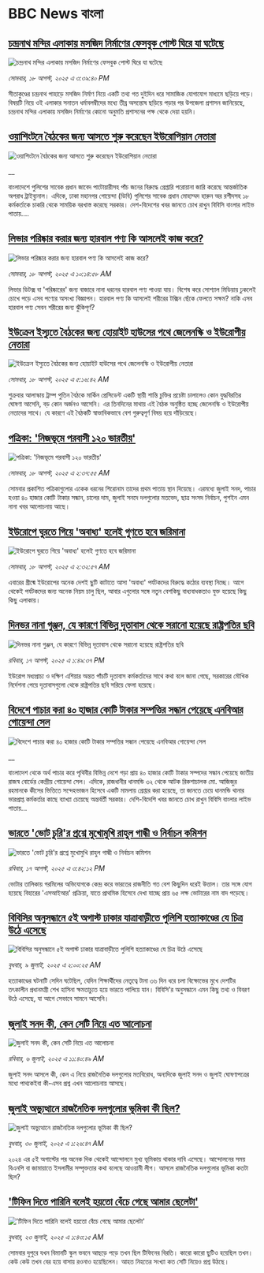 # BBC News বাংলা## [চন্দ্রনাথ মন্দির এলাকায় মসজিদ নির্মাণের ফেসবুক পোস্ট ঘিরে যা ঘটেছে](https://www.bbc.com/bengali/articles/c4gqrvr4dqyo?at_medium=RSS&at_campaign=rss?at_campaign=githubrss)![চন্দ্রনাথ মন্দির এলাকায় মসজিদ নির্মাণের ফেসবুক পোস্ট ঘিরে যা ঘটেছে](https://ichef.bbci.co.uk/ace/ws/240/cpsprodpb/0a51/live/85c59690-7c42-11f0-ab3e-bd52082cd0ae.jpg)_সোমবার, ১৮ আগস্ট, ২০২৫ এ ৩:৩৯:৪০ PM_সীতাকুণ্ডের চন্দ্রনাথ পাহাড়ে মসজিদ নির্মাণ নিয়ে একটি তথ্য গত দুইদিন ধরে সামাজিক যোগাযোগ মাধ্যমে ছড়িয়ে পড়ে। বিষয়টি নিয়ে ওই এলাকার সনাতন ধর্মাবলম্বীদের মধ্যে তীব্র অসন্তোষ ছড়িয়ে পড়ার পর উপজেলা প্রশাসন জানিয়েছে, চন্দ্রনাথ মন্দির এলাকায় মসজিদ নির্মাণের কোনো অনুমতি প্রশাসনের পক্ষ থেকে দেয়া হয়নি।## [ওয়াশিংটনে বৈঠকের জন্য আসতে শুরু করেছেন ইউরোপিয়ান নেতারা](https://www.bbc.co.uk/bengali/live/cgr9dd4zy2xt?at_medium=RSS&at_campaign=rss?at_campaign=githubrss)![ওয়াশিংটনে বৈঠকের জন্য আসতে শুরু করেছেন ইউরোপিয়ান নেতারা](https://ichef.bbci.co.uk/ace/standard/240/cpsprodpb/61dd/live/b1ef9ce0-7c4a-11f0-ab3e-bd52082cd0ae.jpg)__বাংলাদেশে পুলিশের সাবেক প্রধান জাবেদ পাটোয়ারীসহ পাঁচ জনের বিরুদ্ধে গ্রেপ্তারি পরোয়ানা জারি করেছে আন্তর্জাতিক অপরাধ ট্রাইব্যুনাল। এদিকে, ঢাকা মহানগর গোয়েন্দা (ডিবি) পুলিশের সাবেক প্রধান মোহাম্মদ হারুন অর রশীদসহ ১৮ কর্মকর্তাকে চাকরি থেকে সাময়িক বরখাস্ত করেছে সরকার। দেশ-বিদেশের খবর জানতে চোখ রাখুন বিবিসি বাংলার লাইভ পাতায়....## [লিভার পরিষ্কার করার জন্য হারবাল পণ্য কি আসলেই কাজ করে?](https://www.bbc.com/bengali/articles/c93dqkeqwzyo?at_medium=RSS&at_campaign=rss?at_campaign=githubrss)![লিভার পরিষ্কার করার জন্য হারবাল পণ্য কি আসলেই কাজ করে?](https://ichef.bbci.co.uk/ace/ws/240/cpsprodpb/2c5b/live/0b601110-6f99-11f0-af20-030418be2ca5.jpg)_সোমবার, ১৮ আগস্ট, ২০২৫ এ ১০:১৪:৫৮ AM_লিভার ডিটক্স বা 'পরিষ্কারের' জন্য বাজারে নানা ধরনের হারবাল পণ্য পাওয়া যায়। বিশেষ করে সোশ্যাল মিডিয়ায় ঢুকলেই চোখে পড়ে এসব পণ্যের অসংখ্য বিজ্ঞাপন। হারবাল পণ্য কি আসলেই শরীরের টক্সিন ছেঁকে ফেলতে সক্ষম? নাকি এসব হারবাল পণ্য সেবন শরীরের জন্য ঝুঁকিপূর্ণ?## [ইউক্রেন ইস্যুতে বৈঠকের জন্য হোয়াইট হাউসের পথে জেলেনস্কি ও ইউরোপীয় নেতারা](https://www.bbc.com/bengali/articles/c24zg62d140o?at_medium=RSS&at_campaign=rss?at_campaign=githubrss)![ইউক্রেন ইস্যুতে বৈঠকের জন্য হোয়াইট হাউসের পথে জেলেনস্কি ও ইউরোপীয় নেতারা](https://ichef.bbci.co.uk/ace/ws/240/cpsprodpb/ef00/live/91a133f0-7bea-11f0-a34f-318be3fb0481.jpg)_সোমবার, ১৮ আগস্ট, ২০২৫ এ ৫:১৬:৪২ AM_শুক্রবার আলাস্কায় ট্রাম্প পুতিন বৈঠকে মার্কিন প্রেসিডেন্ট একটি স্থায়ী শান্তি চুক্তির প্রচেষ্টা চালালেও কোন যুদ্ধবিরতির ঘোষণা আসেনি, বড় কোন অর্জনও আসেনি। এর তিনদিনের মাথায় এই বৈঠক অনুষ্ঠিত হচ্ছে জেলেনস্কি ও ইউরোপীয় নেতাদের সাথে। যে কারণে এই বৈঠকটি স্বাভাবিকভাবে বেশ গুরুত্বপূর্ণ বিষয় হয়ে দাঁড়িয়েছে।## [পত্রিকা: 'নিজভূমে পরবাসী ১২০ ভারতীয়'](https://www.bbc.com/bengali/articles/cx23p7lr0xvo?at_medium=RSS&at_campaign=rss?at_campaign=githubrss)![পত্রিকা: 'নিজভূমে পরবাসী ১২০ ভারতীয়'](https://ichef.bbci.co.uk/ace/ws/240/cpsprodpb/2469/live/b0b771d0-7bd8-11f0-a34f-318be3fb0481.jpg)_সোমবার, ১৮ আগস্ট, ২০২৫ এ ২:৩৭:৫৫ AM_সোমবার প্রকাশিত পত্রিকাগুলোর একেক ধরনের শিরোনাম তাদের প্রথম পাতায় স্থান দিয়েছে। এরমধ্যে জুলাই সনদ, পাচার হওয়া ৪০ হাজার কোটি টাকার সন্ধান, চালের দাম, জুলাই সনদে দলগুলোর মতভেদ, ছাত্র সংসদ নির্বাচন, পুশইন এমন নানা খবর আলোচনায় আছে।## [ইউরোপে ঘুরতে গিয়ে 'অবাধ্য' হলেই গুণতে হবে জরিমানা](https://www.bbc.com/bengali/articles/ckgl691x5wno?at_medium=RSS&at_campaign=rss?at_campaign=githubrss)![ইউরোপে ঘুরতে গিয়ে 'অবাধ্য' হলেই গুণতে হবে জরিমানা](https://ichef.bbci.co.uk/ace/ws/240/cpsprodpb/3706/live/f4628c90-752e-11f0-a975-cb151ca452f4.jpg)_সোমবার, ১৮ আগস্ট, ২০২৫ এ ২:৩২:৫৭ AM_এবারের গ্রীষ্মে ইউরোপের অনেক দেশই ছুটি কাটাতে আসা 'অবাধ্য' পর্যটকদের বিরুদ্ধে কঠোর ব্যবস্থা নিচ্ছে। আগে থেকেই পর্যটকদের জন্য অনেক নিয়ম চালু ছিল, আবার এগুলোর সঙ্গে নতুন বেশকিছু বাধ্যবাধকতাও যুক্ত হয়েছে কিছু কিছু এলাকায়।## [দিনভর নানা গুঞ্জন, যে কারণে বিভিন্ন দূতাবাস থেকে সরানো হয়েছে রাষ্ট্রপতির ছবি](https://www.bbc.com/bengali/articles/c30z1dn4zmeo?at_medium=RSS&at_campaign=rss?at_campaign=githubrss)![দিনভর নানা গুঞ্জন, যে কারণে বিভিন্ন দূতাবাস থেকে সরানো হয়েছে রাষ্ট্রপতির ছবি](https://ichef.bbci.co.uk/ace/ws/240/cpsprodpb/c402/live/32c60240-7b6b-11f0-b2ec-b38d79e26356.jpg)_রবিবার, ১৭ আগস্ট, ২০২৫ এ ১:৪৯:৩৭ PM_ইউরোপ মধ্যপ্রাচ্য ও দক্ষিণ এশিয়ার অন্তত পাঁচটি দূতাবাস কর্মকর্তাদের সাথে কথা বলে জানা গেছে, সরকারের মৌখিক নির্দেশনা পেয়ে দূতাবাসগুলো থেকে রাষ্ট্রপতির ছবি সরিয়ে ফেলা হয়েছে।## [বিদেশে পাচার করা ৪০ হাজার কোটি টাকার সম্পত্তির সন্ধান পেয়েছে এনবিআর গোয়েন্দা সেল](https://www.bbc.co.uk/bengali/live/c206k033x8et?at_medium=RSS&at_campaign=rss?at_campaign=githubrss)![বিদেশে পাচার করা ৪০ হাজার কোটি টাকার সম্পত্তির সন্ধান পেয়েছে এনবিআর গোয়েন্দা সেল](https://ichef.bbci.co.uk/ace/standard/240/cpsprodpb/1871/live/6c543160-7b81-11f0-a34f-318be3fb0481.jpg)__বাংলাদেশ থেকে অর্থ পাচার করে পৃথিবীর বিভিন্ন দেশে গড়া প্রায় ৪০ হাজার কোটি টাকার সম্পদের সন্ধান পেয়েছে জাতীয় রাজস্ব বোর্ডের কেন্দ্রীয় গোয়েন্দা সেল। এদিকে, রাজধানীর ধানমন্ডি ৩২ থেকে আটক রিকশাচালক মো. আজিজুর রহমানকে কীসের ভিত্তিতে সন্দেহভাজন হিসেবে একটি মামলায় গ্রেপ্তার করা হয়েছে, তা জানতে চেয়ে ধানমন্ডি থানার ভারপ্রাপ্ত কর্মকর্তার কাছে ব্যাখ্যা চেয়েছে অন্তর্বর্তী সরকার। দেশি-বিদেশি খবর জানতে চোখ রাখুন বিবিসি বাংলার লাইভ পাতায়...## [ভারতে 'ভোট চুরি'র প্রশ্নে মুখোমুখি রাহুল গান্ধী ও নির্বাচন কমিশন](https://www.bbc.com/bengali/articles/cvgpn40k0kko?at_medium=RSS&at_campaign=rss?at_campaign=githubrss)![ভারতে 'ভোট চুরি'র প্রশ্নে মুখোমুখি রাহুল গান্ধী ও নির্বাচন কমিশন](https://ichef.bbci.co.uk/ace/ws/240/cpsprodpb/4fae/live/6218aab0-7b71-11f0-ab3e-bd52082cd0ae.png)_রবিবার, ১৭ আগস্ট, ২০২৫ এ ৩:৪২:১২ PM_ভোটার তালিকায় গরমিলের অভিযোগকে কেন্দ্র করে ভারতের রাজনীতি গত বেশ কিছুদিন ধরেই উত্তাল। তার সঙ্গে যোগ হয়েছে বিহারের 'এসআইআর' প্রক্রিয়া, যাতে প্রাথমিক হিসেবে দেখা যাচ্ছে প্রায় ৬৫ লক্ষ ভোটারের নাম বাদ পড়েছে।## [বিবিসির অনুসন্ধানে ৫ই অগাস্ট ঢাকার যাত্রাবাড়ীতে পুলিশি হত্যাকাণ্ডের যে চিত্র উঠে এসেছে](https://www.bbc.com/bengali/articles/ce9x120d74yo?at_medium=RSS&at_campaign=rss?at_campaign=githubrss)![বিবিসির অনুসন্ধানে ৫ই অগাস্ট ঢাকার যাত্রাবাড়ীতে পুলিশি হত্যাকাণ্ডের যে চিত্র উঠে এসেছে](https://ichef.bbci.co.uk/ace/ws/240/cpsprodpb/f4e7/live/69ad1a10-5c70-11f0-960d-e9f1088a89fe.png)_বুধবার, ৯ জুলাই, ২০২৫ এ ২:০০:২৫ AM_হত্যাকাণ্ডের ঘটনাটি সেদিন ঘটেছিল, যেদিন শিক্ষার্থীদের নেতৃত্বে টানা ৩৬ দিন ধরে চলা বিক্ষোভের মুখে দেশটির তৎকালীন প্রধানমন্ত্রী শেখ হাসিনা ক্ষমতাচ্যুত হয়ে ভারতে পালিয়ে যান। বিবিসি'র অনুসন্ধানে এমন কিছু তথ্য ও বিবরণ উঠে এসেছে, যা আগে সেভাবে সামনে আসেনি।## [জুলাই সনদ কী, কেন সেটি নিয়ে এত আলোচনা](https://www.bbc.com/bengali/articles/c939xgp251po?at_medium=RSS&at_campaign=rss?at_campaign=githubrss)![জুলাই সনদ কী, কেন সেটি নিয়ে এত আলোচনা](https://ichef.bbci.co.uk/ace/ws/240/cpsprodpb/dafa/live/26a3d870-59b5-11f0-994d-9db2713c89df.jpg)_রবিবার, ৬ জুলাই, ২০২৫ এ ১১:৪০:৪৯ AM_জুলাই সনদ আসলে কী, কেন এ নিয়ে রাজনৈতিক দলগুলোর মতবিরোধ, অন্যদিকে জুলাই সনদ ও জুলাই ঘোষণাপত্রের মধ্যে পাথ্যকইবা কী-এসব প্রশ্ন এখন আলোচনায় আসছে।## [জুলাই অভ্যুত্থানে রাজনৈতিক দলগুলোর ভূমিকা কী ছিল?](https://www.bbc.com/bengali/articles/c8x5ed4gzz8o?at_medium=RSS&at_campaign=rss?at_campaign=githubrss)![জুলাই অভ্যুত্থানে রাজনৈতিক দলগুলোর ভূমিকা কী ছিল?](https://ichef.bbci.co.uk/ace/ws/240/cpsprodpb/cc0e/live/a70369f0-6bca-11f0-af20-030418be2ca5.jpg)_বুধবার, ৩০ জুলাই, ২০২৫ এ ১:২৬:৪৭ AM_২০২৪ এর ৫ই অগাস্টের পর অনেক দিক থেকেই আন্দোলনে মুখ্য ভূমিকায় থাকার দাবি এসেছে। আন্দোলনের সময় বিএনপি বা জামায়াতে ইসলামীর সম্পৃক্ততার কথা বলেছে আওয়ামী লীগ। আসলে রাজনৈতিক দলগুলোর ভূমিকা কতটা ছিল?## ['টিফিন দিতে পারিনি বলেই হয়তো বেঁচে গেছে আমার ছেলেটা'](https://www.bbc.com/bengali/articles/c07d4n1vxl1o?at_medium=RSS&at_campaign=rss?at_campaign=githubrss)!['টিফিন দিতে পারিনি বলেই হয়তো বেঁচে গেছে আমার ছেলেটা'](https://ichef.bbci.co.uk/ace/ws/240/cpsprodpb/34db/live/480665e0-670d-11f0-97e0-491eb8268629.jpg)_বুধবার, ২৩ জুলাই, ২০২৫ এ ১:৪৩:১৫ AM_সোমবার দুপুরে যখন বিমানটি স্কুল ভবনে আছড়ে পড়ে তখন ছিল টিফিনের বিরতি। কারো কারো ছুটিও হয়েছিল তখন। কেউ কেউ তখন বের হয়ে বাসায় রওনাও হয়েছিলেন। আহত নিহতের সংখ্যা কত সেটি নিয়েও প্রশ্ন উঠছে।